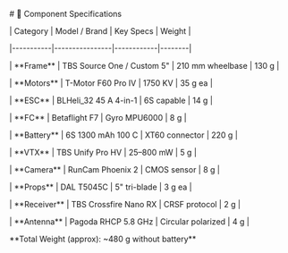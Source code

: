 \# 🔩 Component Specifications



| Category | Model / Brand | Key Specs | Weight |

|-----------|----------------|------------|--------|

| \*\*Frame\*\* | TBS Source One / Custom 5" | 210 mm wheelbase | 130 g |

| \*\*Motors\*\* | T-Motor F60 Pro IV | 1750 KV | 35 g ea |

| \*\*ESC\*\* | BLHeli\_32 45 A 4-in-1 | 6S capable | 14 g |

| \*\*FC\*\* | Betaflight F7 | Gyro MPU6000 | 8 g |

| \*\*Battery\*\* | 6S 1300 mAh 100 C | XT60 connector | 220 g |

| \*\*VTX\*\* | TBS Unify Pro HV | 25–800 mW | 5 g |

| \*\*Camera\*\* | RunCam Phoenix 2 | CMOS sensor | 8 g |

| \*\*Props\*\* | DAL T5045C | 5" tri-blade | 3 g ea |

| \*\*Receiver\*\* | TBS Crossfire Nano RX | CRSF protocol | 2 g |

| \*\*Antenna\*\* | Pagoda RHCP 5.8 GHz | Circular polarized | 4 g |



\*\*Total Weight (approx): ~480 g without battery\*\*  



